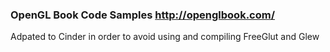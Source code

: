 ### OpenGL Book Code Samples http://openglbook.com/
Adpated to Cinder in order to avoid using and compiling FreeGlut and Glew
